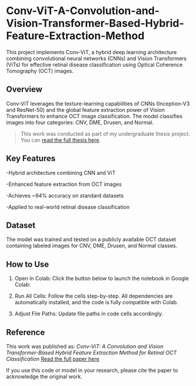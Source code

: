 # Conv-ViT-A-Convolution-and-Vision-Transformer-Based-Hybrid-Feature-Extraction-Method

This project implements Conv-ViT, a hybrid deep learning architecture combining convolutional neural networks (CNNs) and Vision Transformers (ViTs) for effective retinal disease classification using Optical Coherence Tomography (OCT) images.

## Overview
Conv-ViT leverages the texture-learning capabilities of CNNs (Inception-V3 and ResNet-50) and the global feature extraction power of Vision Transformers to enhance OCT image classification. The model classifies images into four categories: CNV, DME, Drusen, and Normal.
>This work was conducted as part of my undergraduate thesis project. You can [read the full thesis here](https://www.researchgate.net/publication/372343833_CONV-VIT_A_CONVOLUTION_AND_VISION_TRANSFORMER_BASED_HYBRID_FEATURE_EXTRACTION_METHOD_FOR_RETINAL_DISEASE_DETECTION).

## Key Features
-Hybrid architecture combining CNN and ViT

-Enhanced feature extraction from OCT images

-Achieves ~94% accuracy on standard datasets

-Applied to real-world retinal disease classification

## Dataset
The model was trained and tested on a publicly available OCT dataset containing labeled images for CNV, DME, Drusen, and Normal classes.

## How to Use
01. Open in Colab: Click the button below to launch the notebook in Google Colab:

02. Run All Cells: Follow the cells step-by-step. All dependencies are automatically installed, and the code is fully compatible with Colab.

03. Adjust File Paths: Update file paths in code cells accordingly.

## Reference

This work was published as: *Conv-ViT: A Convolution and Vision Transformer-Based Hybrid Feature Extraction Method for Retinal OCT Classification*  [Read the full paper here](https://www.mdpi.com/2313-433X/9/7/140)

If you use this code or model in your research, please cite the paper to acknowledge the original work.
